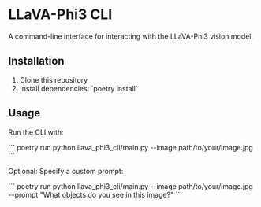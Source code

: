 # LLaVA-Phi3 CLI

A command-line interface for interacting with the LLaVA-Phi3 vision model.

## Installation

1. Clone this repository
2. Install dependencies: \`poetry install\`

## Usage

Run the CLI with:

\`\`\`
poetry run python llava_phi3_cli/main.py --image path/to/your/image.jpg
\`\`\`

Optional: Specify a custom prompt:

\`\`\`
poetry run python llava_phi3_cli/main.py --image path/to/your/image.jpg --prompt "What objects do you see in this image?"
\`\`\`